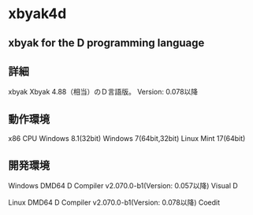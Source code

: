 xbyak4d
=====================================================

xbyak for the D programming language
-----------------------------------------------------

詳細
----
 xbyak Xbyak 4.88（相当）のＤ言語版。
 Version: 0.078以降

動作環境
--------
 x86 CPU
 Windows 8.1(32bit)
 Windows 7(64bit,32bit)
 Linux Mint 17(64bit)

開発環境
--------
Windows
 DMD64 D Compiler v2.070.0-b1(Version: 0.057以降)
 Visual D

Linux
 DMD64 D Compiler v2.070.0-b1(Version: 0.078以降)
 Coedit



